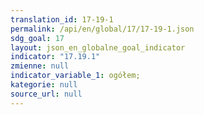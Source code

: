 ```yaml
---
translation_id: 17-19-1
permalink: /api/en/global/17/17-19-1.json
sdg_goal: 17
layout: json_en_globalne_goal_indicator
indicator: "17.19.1"
zmienne: null
indicator_variable_1: ogółem;
kategorie: null
source_url: null
---
```

